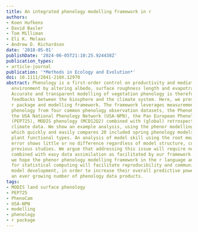 ```yaml
---
title: An integrated phenology modelling framework in r
authors:
- Koen Hufkens
- David Basler
- Tom Milliman
- Eli K. Melaas
- Andrew D. Richardson
date: '2018-05-01'
publishDate: '2024-06-05T21:10:25.924438Z'
publication_types:
- article-journal
publication: '*Methods in Ecology and Evolution*'
doi: 10.1111/2041-210X.12970
abstract: Phenology is a first-order control on productivity and mediates the biophysical
  environment by altering albedo, surface roughness length and evapotranspiration.
  Accurate and transparent modelling of vegetation phenology is therefore key in understanding
  feedbacks between the biosphere and the climate system. Here, we present the phenor
  r package and modelling framework. The framework leverages measurements of vegetation
  phenology from four common phenology observation datasets, the PhenoCam network,
  the USA National Phenology Network (USA-NPN), the Pan European Phenology Project
  (PEP725), MODIS phenology (MCD12Q2) combined with (global) retrospective and projected
  climate data. We show an example analysis, using the phenor modelling framework,
  which quickly and easily compares 20 included spring phenology models for three
  plant functional types. An analysis of model skill using the root mean squared (RMSE)
  error shows little or no difference regardless of model structure, corroborating
  previous studies. We argue that addressing this issue will require novel model development
  combined with easy data assimilation as facilitated by our framework. In conclusion,
  we hope the phenor phenology modelling framework in the r language and environment
  for statistical computing will facilitate reproducibility and community driven phenology
  model development, in order to increase their overall predictive power, and leverage
  an ever growing number of phenology data products.
tags:
- MODIS land surface phenology
- PEP725
- PhenoCam
- USA-NPN
- modelling
- phenology
- r package
---
```

